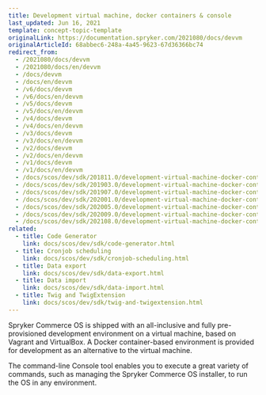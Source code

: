```yaml
---
title: Development virtual machine, docker containers & console
last_updated: Jun 16, 2021
template: concept-topic-template
originalLink: https://documentation.spryker.com/2021080/docs/devvm
originalArticleId: 68abbec6-248a-4a45-9623-67d36366bc74
redirect_from:
  - /2021080/docs/devvm
  - /2021080/docs/en/devvm
  - /docs/devvm
  - /docs/en/devvm
  - /v6/docs/devvm
  - /v6/docs/en/devvm
  - /v5/docs/devvm
  - /v5/docs/en/devvm
  - /v4/docs/devvm
  - /v4/docs/en/devvm
  - /v3/docs/devvm
  - /v3/docs/en/devvm
  - /v2/docs/devvm
  - /v2/docs/en/devvm
  - /v1/docs/devvm
  - /v1/docs/en/devvm
  - /docs/scos/dev/sdk/201811.0/development-virtual-machine-docker-containers-and-console.html
  - /docs/scos/dev/sdk/201903.0/development-virtual-machine-docker-containers-and-console.html
  - /docs/scos/dev/sdk/201907.0/development-virtual-machine-docker-containers-and-console.html
  - /docs/scos/dev/sdk/202001.0/development-virtual-machine-docker-containers-and-console.html
  - /docs/scos/dev/sdk/202005.0/development-virtual-machine-docker-containers-and-console.html
  - /docs/scos/dev/sdk/202009.0/development-virtual-machine-docker-containers-and-console.html
  - /docs/scos/dev/sdk/202108.0/development-virtual-machine-docker-containers-and-console.html
related:
  - title: Code Generator
    link: docs/scos/dev/sdk/code-generator.html
  - title: Cronjob scheduling
    link: docs/scos/dev/sdk/cronjob-scheduling.html
  - title: Data export
    link: docs/scos/dev/sdk/data-export.html
  - title: Data import
    link: docs/scos/dev/sdk/data-import.html
  - title: Twig and TwigExtension
    link: docs/scos/dev/sdk/twig-and-twigextension.html
---
```


Spryker Commerce OS is shipped with an all-inclusive and fully pre-provisioned development environment on a virtual machine, based on Vagrant and VirtualBox. A Docker container-based environment is provided for development as an alternative to the virtual machine.

The command-line Console tool enables you to execute a great variety of commands, such as managing the Spryker Commerce OS installer, to run the OS in any environment.
